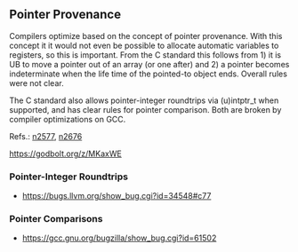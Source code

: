 
## Pointer Provenance

  Compilers optimize based on the concept of pointer provenance. With this concept it
  it would not even be possible to allocate automatic variables to registers, so this
  is important. From the C standard this follows from 1) it is UB to move a pointer
  out of an array (or one after) and 2) a pointer becomes indeterminate when the
  life time of the pointed-to object ends.  Overall rules were not clear.
  
  The C standard also allows pointer-integer roundtrips via (u)intptr_t when supported,
  and has clear rules for pointer comparison.  Both are broken by compiler optimizations
  on GCC.

  Refs.: [n2577](http://www.open-std.org/jtc1/sc22/wg14/www/docs/n2577.pdf), [n2676](http://www.open-std.org/jtc1/sc22/wg14/www/docs/n2676.pdf)
  
  https://godbolt.org/z/MKaxWE
  
  
### Pointer-Integer Roundtrips ###
  
* https://bugs.llvm.org/show_bug.cgi?id=34548#c77

### Pointer Comparisons ###

* https://gcc.gnu.org/bugzilla/show_bug.cgi?id=61502
